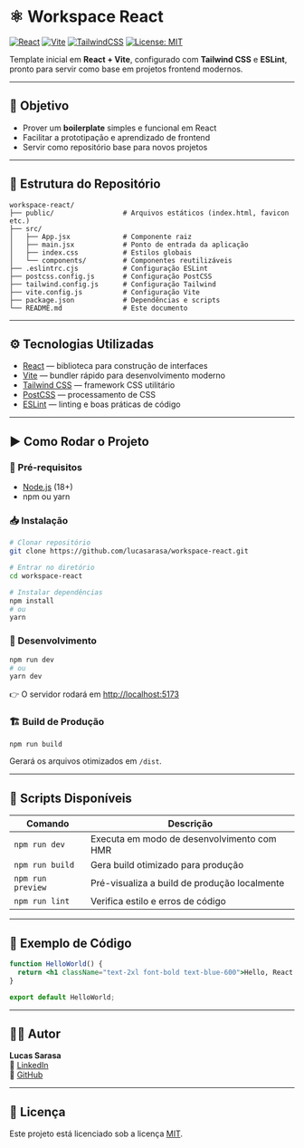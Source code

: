 # ⚛️ Workspace React

[![React](https://img.shields.io/badge/React-18.2.0-blue?logo=react)](https://react.dev/)
[![Vite](https://img.shields.io/badge/Vite-5.0-purple?logo=vite)](https://vitejs.dev/)
[![TailwindCSS](https://img.shields.io/badge/TailwindCSS-3.4-blue?logo=tailwind-css)](https://tailwindcss.com/)
[![License: MIT](https://img.shields.io/badge/License-MIT-green.svg)](./LICENSE)

Template inicial em **React + Vite**, configurado com **Tailwind CSS** e **ESLint**, pronto para servir como base em projetos frontend modernos.

---

## 📌 Objetivo

- Prover um **boilerplate** simples e funcional em React
- Facilitar a prototipação e aprendizado de frontend
- Servir como repositório base para novos projetos

---

## 🧱 Estrutura do Repositório

```
workspace-react/
├── public/                 # Arquivos estáticos (index.html, favicon etc.)
├── src/
│   ├── App.jsx             # Componente raiz
│   ├── main.jsx            # Ponto de entrada da aplicação
│   ├── index.css           # Estilos globais
│   └── components/         # Componentes reutilizáveis
├── .eslintrc.cjs           # Configuração ESLint
├── postcss.config.js       # Configuração PostCSS
├── tailwind.config.js      # Configuração Tailwind
├── vite.config.js          # Configuração Vite
├── package.json            # Dependências e scripts
└── README.md               # Este documento
```

---

## ⚙️ Tecnologias Utilizadas

- [React](https://react.dev/) — biblioteca para construção de interfaces
- [Vite](https://vitejs.dev/) — bundler rápido para desenvolvimento moderno
- [Tailwind CSS](https://tailwindcss.com/) — framework CSS utilitário
- [PostCSS](https://postcss.org/) — processamento de CSS
- [ESLint](https://eslint.org/) — linting e boas práticas de código

---

## ▶️ Como Rodar o Projeto

### 🔧 Pré-requisitos

- [Node.js](https://nodejs.org/) (18+)
- npm ou yarn

### 📥 Instalação

```bash
# Clonar repositório
git clone https://github.com/lucasarasa/workspace-react.git

# Entrar no diretório
cd workspace-react

# Instalar dependências
npm install
# ou
yarn
```

### 🚀 Desenvolvimento

```bash
npm run dev
# ou
yarn dev
```

👉 O servidor rodará em [http://localhost:5173](http://localhost:5173)

### 🏗️ Build de Produção

```bash
npm run build
```

Gerará os arquivos otimizados em `/dist`.

---

## 📜 Scripts Disponíveis

| Comando           | Descrição                                    |
| ----------------- | -------------------------------------------- |
| `npm run dev`     | Executa em modo de desenvolvimento com HMR   |
| `npm run build`   | Gera build otimizado para produção           |
| `npm run preview` | Pré-visualiza a build de produção localmente |
| `npm run lint`    | Verifica estilo e erros de código            |

---

## 📂 Exemplo de Código

```jsx
function HelloWorld() {
  return <h1 className="text-2xl font-bold text-blue-600">Hello, React!</h1>;
}

export default HelloWorld;
```

---

## 👨‍💻 Autor

**Lucas Sarasa**  
🔗 [LinkedIn](https://www.linkedin.com/in/lucassarasa)  
🔗 [GitHub](https://github.com/lucasarasa)

---

## 📄 Licença

Este projeto está licenciado sob a licença [MIT](./LICENSE).

